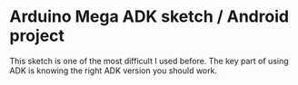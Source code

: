 Arduino Mega ADK sketch / Android project
=========================================
This sketch is one of the most difficult I used before. The key part of using ADK is knowing the right ADK version you should work.
